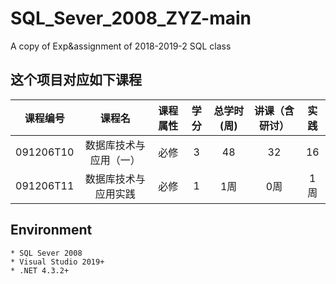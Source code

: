 # SQL_Sever_2008_ZYZ-main
 A copy of Exp&assignment of 2018-2019-2 SQL class
## 这个项目对应如下课程
|课程编号|课程名|课程属性|学分|总学时(周)|讲课（含研讨）|实践|
| :----: |:----: |:----: |:----: |:----: |:----: |:----: |
|091206T10| 	数据库技术与应用（一） |	必修 |	3 |	48 |	32| 	16 	| 
|091206T11 	|数据库技术与应用实践 |	必修 	|1 	|1周| 	0周 |	1周|
## Environment
    * SQL Sever 2008
    * Visual Studio 2019+
    * .NET 4.3.2+
